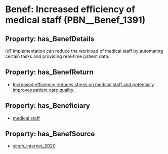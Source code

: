 # Benef: __Increased efficiency of medical staff__ (PBN__Benef_1391)

## Property: has_BenefDetails

IoT implementation can reduce the workload of medical staff by automating certain tasks and providing real-time patient data.

## Property: has_BenefReturn

* [Increased efficiency reduces stress on medical staff and potentially improves patient care quality.](../BenefReturn/PBN__BenefReturn_1578)

## Property: has_Beneficiary

* [medical staff](../Stakeholder/PBN__Stakeholder_93)

## Property: has_BenefSource

* [singh_internet_2020](../Article/PBN__Article_295)

